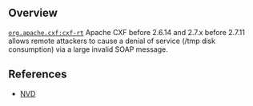 ## Overview
[`org.apache.cxf:cxf-rt`](http://search.maven.org/#search%7Cga%7C1%7Ca%3A%22cxf-rt%22)
Apache CXF before 2.6.14 and 2.7.x before 2.7.11 allows remote attackers to cause a denial of service (/tmp disk consumption) via a large invalid SOAP message.

## References
- [NVD](https://web.nvd.nist.gov/view/vuln/detail?vulnId=CVE-2014-0110)